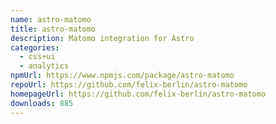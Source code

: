 ```yaml
---
name: astro-matomo
title: astro-matomo
description: Matomo integration for Astro
categories:
  - css+ui
  - analytics
npmUrl: https://www.npmjs.com/package/astro-matomo
repoUrl: https://github.com/felix-berlin/astro-matomo
homepageUrl: https://github.com/felix-berlin/astro-matomo
downloads: 885
---
```

